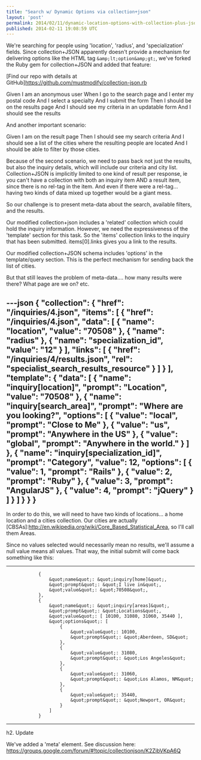 ```yaml
---
title: "Search w/ Dynamic Options via collection+json"
layout: 'post'
permalink: 2014/02/11/dynamic-location-options-with-collection-plus-json
published: 2014-02-11 19:08:59 UTC
---
```

We're searching for people using 'location', 'radius', and 'specialization' fields. Since collection+JSON apparently doesn't provide a mechanism for delivering options like the HTML tag `&amp;lt;option&amp;gt;`, we've forked the Ruby gem for collection+JSON and added that feature: 

[Find our repo with details at GitHub]https://github.com/mustmodify/collection-json.rb

Given I am an anonymous user
When I go to the search page
and I enter my postal code
And I select a specialty
And I submit the form
Then I should be on the results page
And I should see my criteria in an updatable form
And I should see the results


And another important scenario:

Given I am on the result page
Then I should see my search criteria
And I should see a list of the cities where the resulting people are located
And I should be able to filter by those cities.


Because of the second scenario, we need to pass back not just the results, but also the inquiry details, which will include our criteria and city list. Collection+JSON is implicitly limited to one kind of result per response, ie you can't have a collection with both an inquiry item AND a result item, since there is no rel-tag in the item. And even if there were a rel-tag... having two kinds of data mixed up together would be a giant mess.

So our challenge is to present meta-data about the search, available filters, and the results.

Our modified collection+json includes a 'related' collection which could hold the inquiry information. However, we need the expressiveness of the 'template' section for this task. So the 'items' collection links to the inquiry that has been submitted. items[0].links gives you a link to the results.

Our modified collection+JSON schema includes 'options' in the template/query section. This is the perfect mechanism for sending back the list of cities. 

But that still leaves the problem of meta-data.... how many results were there? What page are we on? etc.



---json
{
    &quot;collection&quot;: {
        &quot;href&quot;: &quot;/inquiries/4.json&quot;,
        &quot;items&quot;: [
            {
                &quot;href&quot;: &quot;/inquiries/4.json&quot;,
                &quot;data&quot;: [
                    {
                        &quot;name&quot;: &quot;location&quot;,
                        &quot;value&quot;: &quot;70508&quot;
                    },
                    {
                        &quot;name&quot;: &quot;radius&quot;
                    },
                    {
                        &quot;name&quot;: &quot;specialization_id&quot;,
                        &quot;value&quot;: &quot;12&quot;
                    }
                ],
                &quot;links&quot;: [
                    {
                        &quot;href&quot;: &quot;/inquiries/4/results.json&quot;,
                        &quot;rel&quot;: &quot;specialist_search_results_resource&quot;
                    }
                ]
            }
        ],
        &quot;template&quot;: {
            &quot;data&quot;: [
                {
                    &quot;name&quot;: &quot;inquiry[location]&quot;,
                    &quot;prompt&quot;: &quot;Location&quot;,
                    &quot;value&quot;: &quot;70508&quot;
                },
                {
                    &quot;name&quot;: &quot;inquiry[search_area]&quot;,
                    &quot;prompt&quot;: &quot;Where are you looking?&quot;,
                    &quot;options&quot;: [
                        {
                            &quot;value&quot;: &quot;local&quot;,
                            &quot;prompt&quot;: &quot;Close to Me&quot;
                        },
                        {
                            &quot;value&quot;: &quot;us&quot;,
                            &quot;prompt&quot;: &quot;Anywhere in the US&quot;
                        },
                        {
                            &quot;value&quot;: &quot;global&quot;,
                            &quot;prompt&quot;: &quot;Anywhere in the world.&quot;
                        }
                    ]
                },
                {
                    &quot;name&quot;: &quot;inquiry[specialization_id]&quot;,
                    &quot;prompt&quot;: &quot;Category&quot;,
                    &quot;value&quot;: 12,
                    &quot;options&quot;: [
                        {
                            &quot;value&quot;: 1,
                            &quot;prompt&quot;: &quot;Rails&quot;
                        },
                        {
                            &quot;value&quot;: 2,
                            &quot;prompt&quot;: &quot;Ruby&quot;
                        },
                        {
                            &quot;value&quot;: 3,
                            &quot;prompt&quot;: &quot;AngularJS&quot;
                        },
                        {
                            &quot;value&quot;: 4,
                            &quot;prompt&quot;: &quot;jQuery&quot;
                        }
                    ]
                }
            ]
        }
    }
}
---

In order to do this, we will need to have two kinds of locations... a home location and a cities collection. Our cities are actually [CBSAs]:http://en.wikipedia.org/wiki/Core_Based_Statistical_Area, so I'll call them Areas.

Since no values selected would necessarily mean no results, we'll assume a null value means all values. That way, the initial submit will come back something like this:

---
                {
                    &quot;name&quot;: &quot;inquiry[home]&quot;,
                    &quot;prompt&quot;: &quot;I live in&quot;,
                    &quot;value&quot;: &quot;70508&quot;,
                },
                {
                    &quot;name&quot;: &quot;inquiry[areas]&quot;,
                    &quot;prompt&quot;: &quot;Locations&quot;,
                    &quot;value&quot;: [ 10100, 31080, 31060, 35440 ],
                    &quot;options&quot;: [
                        {
                            &quot;value&quot;: 10100,
                            &quot;prompt&quot;: &quot;Aberdeen, SD&quot;
                        },
                        {
                            &quot;value&quot;: 31080,
                            &quot;prompt&quot;: &quot;Los Angeles&quot;
                        },
                        {
                            &quot;value&quot;: 31060,
                            &quot;prompt&quot;: &quot;Los Alamos, NM&quot;
                        },
                        {
                            &quot;value&quot;: 35440,
                            &quot;prompt&quot;: &quot;Newport, OR&quot;
                        }
                    ]
                }
---

h2. Update

We've added a 'meta' element. See discussion here: https://groups.google.com/forum/#!topic/collectionjson/K2ZibVKpA6Q
